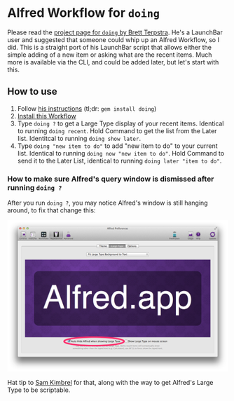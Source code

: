 # Alfred Workflow for `doing`

Please read the [project page for `doing` by Brett Terpstra](http://brettterpstra.com/projects/doing/). He's a LaunchBar user and suggested that someone could whip up an Alfred Workflow, so I did. This is a straight port of his LaunchBar script that allows either the simple adding of a new item or asking what are the recent items. Much more is available via the CLI, and could be added later, but let's start with this.

## How to use

1. Follow [his instructions](http://brettterpstra.com/projects/doing/) (tl;dr: `gem install doing`)
2. [Install this Workflow](https://github.com/EvanLovely/alfred--doing/raw/master/Doing.alfredworkflow)
3. Type `doing ?` to get a Large Type display of your recent items. Identical to running `doing recent`. Hold Command to get the list from the Later list. Identitcal to running `doing show later`.
4. Type `doing "new item to do"` to add "new item to do" to your current list. Identical to running `doing now "new item to do"`. Hold Command to send it to the Later List, identical to running `doing later "item to do"`.

### How to make sure Alfred's query window is dismissed after running `doing ?`

After you run `doing ?`, you may notice Alfred's window is still hanging around, to fix that change this:

![Turn on Auto-Hide Large Type in Alfred Prefs](https://github.com/EvanLovely/alfred--doing/raw/master/assets/alfred-large-type.png)

Hat tip to [Sam Kimbrel](http://www.samkimbrel.com/posts/2013-12-24-os-x-shell-large-type.html) for that, along with the way to get Alfred's Large Type to be scriptable. 
